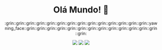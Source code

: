 <h1 align="center">Olá Mundo! 👋</h1>
<p align="center">:grin::grin::grin::grin::grin::grin::grin::grin::grin::grin::grin::grin::grin::grin::yawning_face::grin::grin::grin::grin::grin::grin::grin::grin::grin::grin::grin::grin::grin::grin:</p>

<div align="center"> 
  <a href="https://www.linkedin.com/in/brunoteixeiradearaujo/" target="_blank"><img src="https://img.shields.io/badge/-LinkedIn-%230077B5?style=for-the-badge&logo=linkedin&logoColor=white" target="_blank"></a>   
  <a href="https://www.instagram.com/bruno.tda/" target="_blank"><img src="https://img.shields.io/badge/Instagram-E4405F?style=for-the-badge&logo=instagram&logoColor=white" target="_blank"></a>
  <a href="https://thenewscc.com.br/indicacao?grsf=4jqt2t" target="_blank"><img src="https://img.shields.io/badge/☕The News-FCCD07?style=for-the-badge&logo=☕The News&logoColor=white" target="_blank"></a>
</div>



